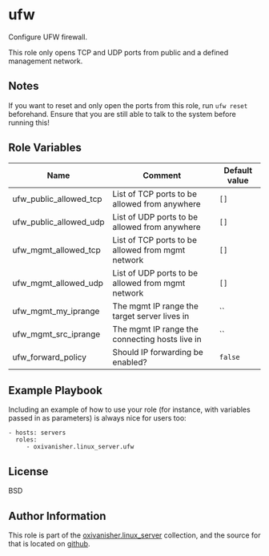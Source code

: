 ufw
===

Configure UFW firewall.

This role only opens TCP and UDP ports from public and a defined management network.

Notes
-----
If you want to reset and only open the ports from this role, run `ufw reset` beforehand. Ensure that you are still able to talk to the system before running this!

Role Variables
--------------

| Name                   | Comment                                           | Default value |
|------------------------|---------------------------------------------------|---------------|
| ufw_public_allowed_tcp | List of TCP ports to be allowed from anywhere     | `[]`          |
| ufw_public_allowed_udp | List of UDP ports to be allowed from anywhere     | `[]`          |
| ufw_mgmt_allowed_tcp   | List of TCP ports to be allowed from mgmt network | `[]`          |
| ufw_mgmt_allowed_udp   | List of UDP ports to be allowed from mgmt network | `[]`          |
| ufw_mgmt_my_iprange    | The mgmt IP range the target server lives in      | ``            |
| ufw_mgmt_src_iprange   | The mgmt IP range the connecting hosts live in    | ``            |
| ufw_forward_policy     | Should IP forwarding be enabled?                  | `false`       |

Example Playbook
----------------

Including an example of how to use your role (for instance, with variables passed in as parameters) is always nice for users too:

    - hosts: servers
      roles:
         - oxivanisher.linux_server.ufw

License
-------

BSD

Author Information
------------------

This role is part of the [oxivanisher.linux_server](https://galaxy.ansible.com/ui/repo/published/oxivanisher/linux_server/) collection, and the source for that is located on [github](https://github.com/oxivanisher/collection-linux_server).
